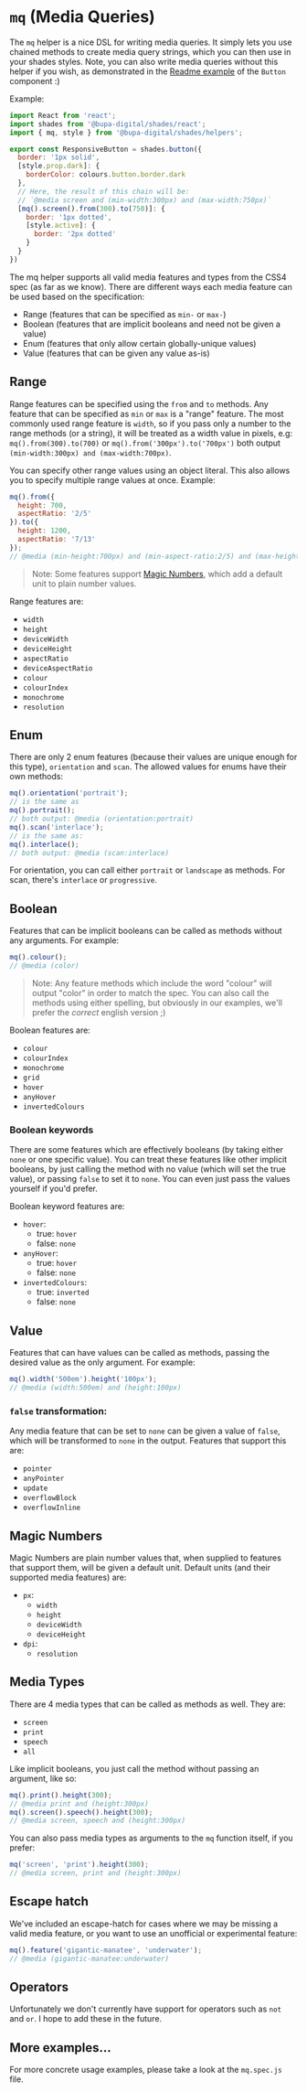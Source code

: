 # `mq` (Media Queries)

The `mq` helper is a nice DSL for writing media queries.  It simply lets you use chained methods to create media query strings, which you can then use in your shades styles.  Note, you can also write media queries without this helper if you wish, as demonstrated in the [Readme example](/) of the `Button` component :)

Example:

```js
import React from 'react';
import shades from '@bupa-digital/shades/react';
import { mq, style } from '@bupa-digital/shades/helpers';

export const ResponsiveButton = shades.button({
  border: '1px solid',
  [style.prop.dark]: {
    borderColor: colours.button.border.dark
  },
  // Here, the result of this chain will be:
  // `@media screen and (min-width:300px) and (max-width:750px)`
  [mq().screen().from(300).to(750)]: {
    border: '1px dotted',
    [style.active]: {
      border: '2px dotted'
    }
  }
})
```

The mq helper supports all valid media features and types from the CSS4 spec (as far as we know).  There are different ways each media feature can be used based on the specification:

- Range (features that can be specified as `min-` or `max-`)
- Boolean (features that are implicit booleans and need not be given a value)
- Enum (features that only allow certain globally-unique values)
- Value (features that can be given any value as-is)

## Range

Range features can be specified using the `from` and `to` methods.  Any feature that can be specified as `min` or `max` is a "range" feature.  The most commonly used range feature is `width`, so if you pass only a number to the range methods (or a string), it will be treated as a width value in pixels, e.g: `mq().from(300).to(700)` or `mq().from('300px').to('700px')` both output `(min-width:300px) and (max-width:700px)`.

You can specify other range values using an object literal.  This also allows you to specify multiple range values at once.  Example:

```js
mq().from({
  height: 700,
  aspectRatio: '2/5'
}).to({
  height: 1200,
  aspectRatio: '7/13'
});
// @media (min-height:700px) and (min-aspect-ratio:2/5) and (max-height:1200px) and (max-aspect-ratio:7/13)
```

> Note: Some features support [Magic Numbers](#magic-numbers), which add a default unit to plain number values.

Range features are:

- `width`
- `height`
- `deviceWidth`
- `deviceHeight`
- `aspectRatio`
- `deviceAspectRatio`
- `colour`
- `colourIndex`
- `monochrome`
- `resolution`

## Enum

There are only 2 enum features (because their values are unique enough for this type), `orientation` and `scan`.  The allowed values for enums have their own methods:

```js
mq().orientation('portrait');
// is the same as
mq().portrait();
// both output: @media (orientation:portrait)
mq().scan('interlace');
// is the same as:
mq().interlace();
// both output: @media (scan:interlace)
```

For orientation, you can call either `portrait` or `landscape` as methods.  For scan, there's `interlace` or `progressive`.

## Boolean

Features that can be implicit booleans can be called as methods without any arguments.  For example:

```js
mq().colour();
// @media (color)
```

> Note: Any feature methods which include the word "colour" will output "color" in order to match the spec.  You can also call the methods using either spelling, but obviously in our examples, we'll prefer the *correct* english version ;)

Boolean features are:

- `colour`
- `colourIndex`
- `monochrome`
- `grid`
- `hover`
- `anyHover`
- `invertedColours`

### Boolean keywords

There are some features which are effectively booleans (by taking either `none` or one specific value).  You can treat these features like other implicit booleans, by just calling the method with no value (which will set the true value), or passing `false` to set it to `none`.  You can even just pass the values yourself if you'd prefer.

Boolean keyword features are:

- `hover`:
  - true: `hover`
  - false: `none`
- `anyHover`:
  - true: `hover`
  - false: `none`
- `invertedColours`:
  - true: `inverted`
  - false: `none`

## Value

Features that can have values can be called as methods, passing the desired value as the only argument.  For example:

```js
mq().width('500em').height('100px');
// @media (width:500em) and (height:100px)
```

### `false` transformation:

Any media feature that can be set to `none` can be given a value of `false`, which will be transformed to `none` in the output.  Features that support this are:

- `pointer`
- `anyPointer`
- `update`
- `overflowBlock`
- `overflowInline`

## Magic Numbers

Magic Numbers are plain number values that, when supplied to features that support them, will be given a default unit.  Default units (and their supported media features) are:

- `px`:
  - `width`
  - `height`
  - `deviceWidth`
  - `deviceHeight`
- `dpi`:
  - `resolution`

## Media Types

There are 4 media types that can be called as methods as well.  They are:
- `screen`
- `print`
- `speech`
- `all`

Like implicit booleans, you just call the method without passing an argument, like so:

```js
mq().print().height(300);
// @media print and (height:300px)
mq().screen().speech().height(300);
// @media screen, speech and (height:300px)
```

You can also pass media types as arguments to the `mq` function itself, if you prefer:

```js
mq('screen', 'print').height(300);
// @media screen, print and (height:300px)
```

## Escape hatch

We've included an escape-hatch for cases where we may be missing a valid media feature, or you want to use an unofficial or experimental feature:

```js
mq().feature('gigantic-manatee', 'underwater');
// @media (gigantic-manatee:underwater)
```

## Operators

Unfortunately we don't currently have support for operators such as `not` and `or`.  I hope to add these in the future.

## More examples...

For more concrete usage examples, please take a look at the `mq.spec.js` file.
